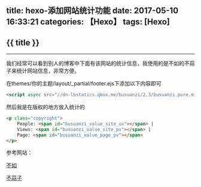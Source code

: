 title: hexo-添加网站统计功能
date: 2017-05-10 16:33:21
categories: 【Hexo】
tags: [Hexo]
---
## {{ title }} ##

---

我们经常可以看到别人的博客中下面有该网站的统计信息，我使用的是不如的不蒜子来统计网站信息，非常方便。

在themes/你的主题/layout/_partial/footer.ejs下添加以下内容即可

```html
<script async src="//dn-lbstatics.qbox.me/busuanzi/2.3/busuanzi.pure.mini.js"></script>
```

然后我是在版权的地方放入统计的

```html
<p class="copyright">
	People: <span id="busuanzi_value_site_uv"></span> |
	Views: <span id="busuanzi_value_site_pv"></span> |
	Page: <span id="busuanzi_value_page_pv"></span>
</p>
```


参考网站：

[不如](http://ibruce.info/2015/04/04/busuanzi/)

[不蒜子](http://busuanzi.ibruce.info/)
